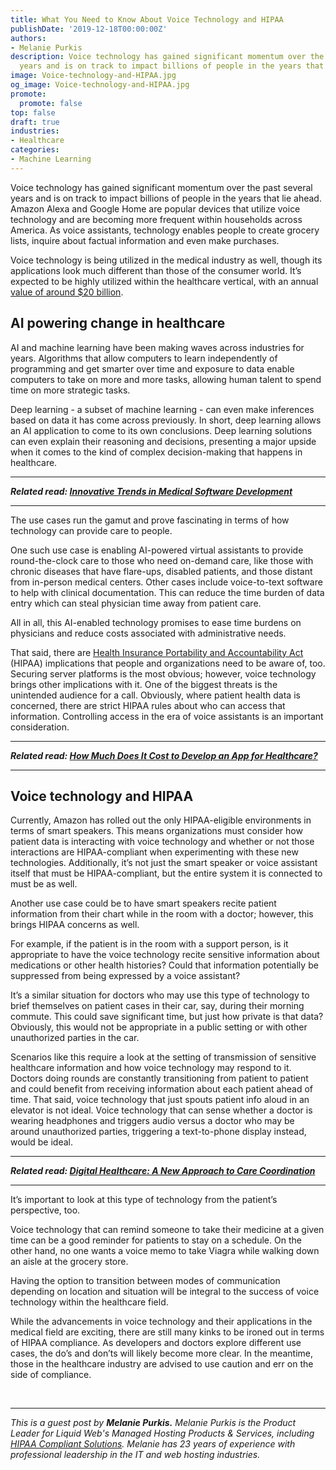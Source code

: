 ```yaml
---
title: What You Need to Know About Voice Technology and HIPAA
publishDate: '2019-12-18T00:00:00Z'
authors:
- Melanie Purkis
description: Voice technology has gained significant momentum over the past several
  years and is on track to impact billions of people in the years that lie ahead.
image: Voice-technology-and-HIPAA.jpg
og_image: Voice-technology-and-HIPAA.jpg
promote:
  promote: false
top: false
draft: true
industries:
- Healthcare
categories:
- Machine Learning
---
```


Voice technology has gained significant momentum over the past several years and is on track to impact billions of people in the years that lie ahead. Amazon Alexa and Google Home are popular devices that utilize voice technology and are becoming more frequent within households across America. As voice assistants, technology enables people to create grocery lists, inquire about factual information and even make purchases.

Voice technology is being utilized in the medical industry as well, though its applications look much different than those of the consumer world. It’s expected to be highly utilized within the healthcare vertical, with an annual <a href="https://voicebot.ai/2019/03/23/how-ai-and-voice-assistants-will-change-healthcare/" target="_blank">value of around $20 billion</a>.

## AI powering change in healthcare

AI and machine learning have been making waves across industries for years. Algorithms that allow computers to learn independently of programming and get smarter over time and exposure to data enable computers to take on more and more tasks, allowing human talent to spend time on more strategic tasks.

Deep learning - a subset of machine learning - can even make inferences based on data it has come across previously. In short, deep learning allows an AI application to come to its own conclusions. Deep learning solutions can even explain their reasoning and decisions, presenting a major upside when it comes to the kind of complex decision-making that happens in healthcare.

---

***Related read: [Innovative Trends in Medical Software Development](https://anadea.info/blog/the-future-of-health-innovative-trends-in-medical-software-development-2019)***

---

The use cases run the gamut and prove fascinating in terms of how technology can provide care to people.

One such use case is enabling AI-powered virtual assistants to provide round-the-clock care to those who need on-demand care, like those with chronic diseases that have flare-ups, disabled patients, and those distant from in-person medical centers. Other cases include voice-to-text software to help with clinical documentation. This can reduce the time burden of data entry which can steal physician time away from patient care.

All in all, this AI-enabled technology promises to ease time burdens on physicians and reduce costs associated with administrative needs.

That said, there are <a href="https://www.liquidweb.com/blog/what-is-hipaa-compliant-hosting-and-why-does-it-matter/" target="_blank">Health Insurance Portability and Accountability Act</a> (HIPAA) implications that people and organizations need to be aware of, too. Securing server platforms is the most obvious; however, voice technology brings other implications with it. One of the biggest threats is the unintended audience for a call. Obviously, where patient health data is concerned, there are strict HIPAA rules about who can access that information. Controlling access in the era of voice assistants is an important consideration.

---

***Related read: [How Much Does It Cost to Develop an App for Healthcare?](https://anadea.info/guides/healthcare-app-development-cost)***

---

## Voice technology and HIPAA

Currently, Amazon has rolled out the only HIPAA-eligible environments in terms of smart speakers. This means organizations must consider how patient data is interacting with voice technology and whether or not those interactions are HIPAA-compliant when experimenting with these new technologies. Additionally, it’s not just the smart speaker or voice assistant itself that must be HIPAA-compliant, but the entire system it is connected to must be as well.

Another use case could be to have smart speakers recite patient information from their chart while in the room with a doctor; however, this brings HIPAA concerns as well.

For example, if the patient is in the room with a support person, is it appropriate to have the voice technology recite sensitive information about medications or other health histories? Could that information potentially be suppressed from being expressed by a voice assistant?

It’s a similar situation for doctors who may use this type of technology to brief themselves on patient cases in their car, say, during their morning commute. This could save significant time, but just how private is that data? Obviously, this would not be appropriate in a public setting or with other unauthorized parties in the car.

Scenarios like this require a look at the setting of transmission of sensitive healthcare information and how voice technology may respond to it. Doctors doing rounds are constantly transitioning from patient to patient and could benefit from receiving information about each patient ahead of time. That said, voice technology that just spouts patient info aloud in an elevator is not ideal. Voice technology that can sense whether a doctor is wearing headphones and triggers audio versus a doctor who may be around unauthorized parties, triggering a text-to-phone display instead, would be ideal.

---

***Related read: [Digital Healthcare: A New Approach to Care Coordination](https://anadea.info/blog/digital-healthcare-a-new-approach-to-care-coordination)***

---

It’s important to look at this type of technology from the patient’s perspective, too.

Voice technology that can remind someone to take their medicine at a given time can be a good reminder for patients to stay on a schedule. On the other hand, no one wants a voice memo to take Viagra while walking down an aisle at the grocery store.

Having the option to transition between modes of communication depending on location and situation will be integral to the success of voice technology within the healthcare field.

While the advancements in voice technology and their applications in the medical field are exciting, there are still many kinks to be ironed out in terms of HIPAA compliance. As developers and doctors explore different use cases, the do’s and don’ts will likely become more clear. In the meantime, those in the healthcare industry are advised to use caution and err on the side of compliance.


<br />

---
*This is a guest post by **Melanie Purkis.** Melanie Purkis is the Product Leader for Liquid Web's Managed Hosting Products & Services, including <a href="https://www.liquidweb.com/solutions/hipaa-compliant-hosting/" target="_blank">HIPAA Compliant Solutions</a>. Melanie has 23 years of experience with professional leadership in the IT and web hosting industries.*
